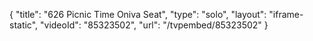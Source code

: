 {
    "title": "626 Picnic Time Oniva Seat",
    "type": "solo",
    "layout": "iframe-static",
    "videoId": "85323502",
    "url": "\/tvpembed\/85323502"
}